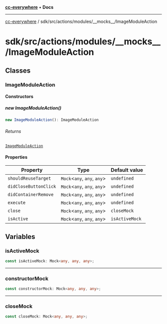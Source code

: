 [**cc-everywhere**](../../../../../index.md) • **Docs**

***

[cc-everywhere](../../../../../index.md) / sdk/src/actions/modules/\_\_mocks\_\_/ImageModuleAction

# sdk/src/actions/modules/\_\_mocks\_\_/ImageModuleAction

## Classes

### ImageModuleAction

#### Constructors

##### new ImageModuleAction()

```ts
new ImageModuleAction(): ImageModuleAction
```

###### Returns

[`ImageModuleAction`](ImageModuleAction.md#imagemoduleaction)

#### Properties

| Property | Type | Default value |
| ------ | ------ | ------ |
| `shouldReuseTarget` | `Mock`\<`any`, `any`, `any`\> | `undefined` |
| `didCloseButtonClick` | `Mock`\<`any`, `any`, `any`\> | `undefined` |
| `didContainerRemove` | `Mock`\<`any`, `any`, `any`\> | `undefined` |
| `execute` | `Mock`\<`any`, `any`, `any`\> | `undefined` |
| `close` | `Mock`\<`any`, `any`, `any`\> | `closeMock` |
| `isActive` | `Mock`\<`any`, `any`, `any`\> | `isActiveMock` |

## Variables

### isActiveMock

```ts
const isActiveMock: Mock<any, any, any>;
```

***

### constructorMock

```ts
const constructorMock: Mock<any, any, any>;
```

***

### closeMock

```ts
const closeMock: Mock<any, any, any>;
```
